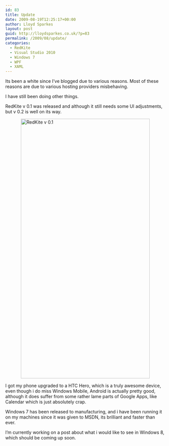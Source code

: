 ```yaml
---
id: 83
title: Update
date: 2009-08-19T12:25:17+00:00
author: Lloyd Sparkes
layout: post
guid: http://lloydsparkes.co.uk/?p=83
permalink: /2009/08/update/
categories:
  - RedKite
  - Visual Studio 2010
  - Windows 7
  - WPF
  - XAML
---
```

Its been a white since I&#8217;ve blogged due to various reasons. Most of these reasons are due to various hosting providers misbehaving.

I have still been doing other things.

RedKite v 0.1 was released and although it still needs some UI adjustments, but v 0.2 is well on its way.

<img style="display: block; margin-left:auto; margin-right:auto;" title="RedKite v0.1" src="http://blog.lloydsparkes.co.uk/wp-content/uploads/2009/08/RedKitev0.1.png" alt="RedKite v 0.1" width="406" height="817" />

I got my phone upgraded to a HTC Hero, which is a truly awesome device, even though i do miss Windows Mobile, Android is actually pretty good, although it does suffer from some rather lame parts of Google Apps, like Calendar which is just absolutely crap.

Windows 7 has been released to manufacturing, and i have been running it on my machines since it was given to MSDN, its brilliant and faster than ever.

I&#8217;m currently working on a post about what i would like to see in Windows 8, which should be coming up soon.